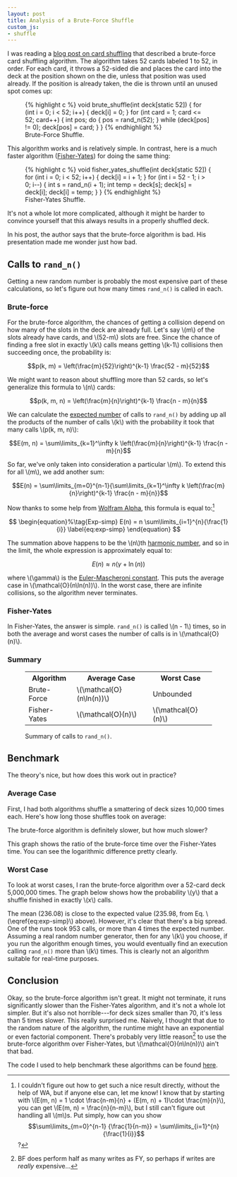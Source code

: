 ```yaml
---
layout: post
title: Analysis of a Brute-Force Shuffle
custom_js:
- shuffle
---
```


I was reading a [blog post on card shuffling](http://datagenetics.com/blog/november42014/index.html) that described a brute-force card shuffling algorithm.
The algorithm takes 52 cards labeled 1 to 52, in order.
For each card, it throws a 52-sided die and places the card into the deck at the position shown on the die, unless that position was used already.
If the position is already taken, the die is thrown until an unused spot comes up:

<figure>
{% highlight c %}
void brute_shuffle(int deck[static 52]) {
	for (int i = 0; i < 52; i++) {
		deck[i] = 0;
	}
	for (int card = 1; card <= 52; card++) {
		int pos;
		do {
			pos = rand_n(52);
		} while (deck[pos] != 0);
		deck[pos] = card;
	}
}
{% endhighlight %}
<figcaption>Brute-Force Shuffle.</figcaption>
</figure>

This algorithm works and is relatively simple.
In contrast, here is a much faster algorithm ([Fisher-Yates](http://en.wikipedia.org/wiki/Fisher%E2%80%93Yates_shuffle)) for doing the same thing:

<figure>
{% highlight c %}
void fisher_yates_shuffle(int deck[static 52]) {
	for (int i = 0; i < 52; i++) {
		deck[i] = i + 1;
	}
	for (int i = 52 - 1; i > 0; i--) {
		int s = rand_n(i + 1);
		int temp = deck[s];
		deck[s] = deck[i];
		deck[i] = temp;
	}
}
{% endhighlight %}
<figcaption>Fisher-Yates Shuffle.</figcaption>
</figure>

It's not a whole lot more complicated, although it might be harder to convince yourself that this always results in a properly shuffled deck.

In his post, the author says that the brute-force algorithm is bad.
His presentation made me wonder just how bad.

## Calls to <code>rand_n()</code>

Getting a new random number is probably the most expensive part of these calculations, so let's figure out how many times <code>rand_n()</code> is called in each.

### Brute-force

For the brute-force algorithm, the chances of getting a collision depend on how many of the slots in the deck are already full.
Let's say \\(m\\) of the slots already have cards, and \\(52-m\\) slots are free.
Since the chance of finding a free slot in exactly \\(k\\) calls means getting \\(k-1\\) collisions then succeeding once, the probability is:

$$p(k, m) = \left(\frac{m}{52}\right)^{k-1} \frac{52 - m}{52}$$

We might want to reason about shuffling more than 52 cards, so let's generalize this formula to \\(n\\) cards:

$$p(k, m, n) = \left(\frac{m}{n}\right)^{k-1} \frac{n - m}{n}$$

We can calculate the [expected number](http://en.wikipedia.org/wiki/Expected_value) of calls to <code>rand_n()</code> by adding up all the products of the number of calls \\(k\\) with the probability it took that many calls \\(p(k, m, n)\\):

$$E(m, n) = \sum\limits_{k=1}^\infty k \left(\frac{m}{n}\right)^{k-1} \frac{n - m}{n}$$

So far, we've only taken into consideration a particular \\(m\\).
To extend this for all \\(m\\), we add another sum:

$$E(n) = \sum\limits_{m=0}^{n-1}{\sum\limits_{k=1}^\infty k \left(\frac{m}{n}\right)^{k-1} \frac{n - m}{n}}$$

Now thanks to some help from [Wolfram Alpha](http://www.wolframalpha.com/), this formula is equal to:[^1]

[^1]: I couldn't figure out how to get such a nice result directly, without the help of WA, but if anyone else can, let me know!  I know that by starting with \\(E(m, n) = 1 \cdot \frac{n-m}{n} + (E(m, n) + 1)\cdot \frac{m}{n}\\), you can get \\(E(m, n) = \frac{n}{n-m}\\), but I still can't figure out handling all \\(m\\)s.  Put simply, how can you show $$\sum\limits_{m=0}^{n-1} {\frac{1}{n-m}} = \sum\limits_{i=1}^{n}{\frac{1}{i}}$$?

$$
\begin{equation}%\tag{Exp-simp}
E(n) = n \sum\limits_{i=1}^{n}{\frac{1}{i}}
\label{eq:exp-simp}
\end{equation}
$$

The summation above happens to be the \\(n\\)th [harmonic number](http://en.wikipedia.org/wiki/Harmonic_number), and so in the limit, the whole expression is approximately equal to:

$$E(n) \approx n (\gamma + \ln(n))$$

where \\(\gamma\\) is the [Euler-Mascheroni constant](http://en.wikipedia.org/wiki/Euler%E2%80%93Mascheroni_constant).
This puts the average case in \\(\mathcal{O}(n\ln(n))\\).
In the worst case, there are infinite collisions, so the algorithm never terminates.


### Fisher-Yates

In Fisher-Yates, the answer is simple.
<code>rand_n()</code> is called \\(n - 1\\) times, so in both the average and worst cases the number of calls is in \\(\mathcal{O}(n)\\).

### Summary

<figure>
<table>
	<tr>
		<th>Algorithm</th>
		<th>Average Case</th>
		<th>Worst Case</th>
	</tr>
	<tr>
		<td>Brute-Force</td>
		<td>\(\mathcal{O}(n\ln(n))\)</td>
		<td>Unbounded</td>
	</tr>
	<tr>
		<td>Fisher-Yates</td>
		<td>\(\mathcal{O}(n)\)</td>
		<td>\(\mathcal{O}(n)\)</td>
	</tr>
</table>
<figcaption>Summary of calls to <code>rand_n()</code>.</figcaption>
</figure>

## Benchmark
The theory's nice, but how does this work out in practice?

### Average Case
First, I had both algorithms shuffle a smattering of deck sizes 10,000 times each.
Here's how long those shuffles took on average:

<div id="shuffle-num-time-graph" class="graph"><div class="graph-warning"></div></div>

The brute-force algorithm is definitely slower, but how much slower?

<div id="shuffle-num-calls-graph" class="graph"><div class="graph-warning"></div></div>

This graph shows the ratio of the brute-force time over the Fisher-Yates time.
You can see the logarithmic difference pretty clearly.

### Worst Case
To look at worst cases, I ran the brute-force algorithm over a 52-card deck 5,000,000 times.
The graph below shows how the probability \\(y\\) that a shuffle finished in exactly \\(x\\) calls.

<div id="shuffle-num-calls-histogram" class="graph"><div class="graph-warning"></div></div>

The mean (236.08) is close to the expected value (235.98, from Eq. \\(\eqref{eq:exp-simp}\\) above).
However, it's clear that there's a big spread.
One of the runs took 953 calls, or more than 4 times the expected number.
Assuming a real random number generator, then for any \\(k\\) you choose, if you run the algorithm enough times, you would eventually find an execution calling <code>rand_n()</code> more than \\(k\\) times.
This is clearly not an algorithm suitable for real-time purposes.

## Conclusion
Okay, so the brute-force algorithm isn't great.
It might not terminate, it runs significantly slower than the Fisher-Yates algorithm, and it's not a whole lot simpler.
But it's also not horrible---for deck sizes smaller than 70, it's less than 5 times slower.
This really surprised me.
Naively, I thought that due to the random nature of the algorithm, the runtime might have an exponential or even factorial component.
There's probably very little reason[^2] to use the brute-force algorithm over Fisher-Yates, but \\(\mathcal{O}(n\ln(n))\\) ain't that bad.

The code I used to help benchmark these algorithms can be found [here](/code/shuffle.html).

[^2]: BF does perform half as many writes as FY, so perhaps if writes are *really* expensive...
